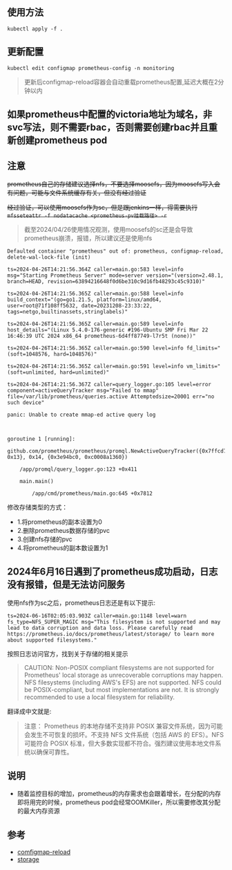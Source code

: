 ## 使用方法
```
kubectl apply -f .
```

## 更新配置
```
kubectl edit configmap prometheus-config -n monitoring
```
> 更新后configmap-reload容器会自动重载prometheus配置,延迟大概在2分钟以内

## 如果prometheus中配置的victoria地址为域名，非svc写法，则不需要rbac，否则需要创建rbac并且重新创建prometheus pod

## 注意
~~prometheus自己的存储建议选择nfs，不要选择moosefs，因为moosefs写入会有问题，可能与文件系统缓存有关，但没有经过验证~~

~~经过验证，可以使用moosefs作为sc，但是跟jenkins一样，得需要执行`mfsseteattr -f nodatacache <prometheus-pv挂载路径> -r`~~
> 截至2024/04/26使用情况观测，使用moosefs的sc还是会导致prometheus崩溃，报错，所以建议还是使用nfs
```
Defaulted container "prometheus" out of: prometheus, configmap-reload, delete-wal-lock-file (init)

ts=2024-04-26T14:21:56.364Z caller=main.go:583 level=info msg="Starting Prometheus Server" mode=server version="(version=2.48.1, branch=HEAD, revision=63894216648f0d6be310c9d16fb48293c45c9310)"

ts=2024-04-26T14:21:56.365Z caller=main.go:588 level=info build_context="(go=go1.21.5, platform=linux/amd64, user=root@71f108ff5632, date=20231208-23:33:22, tags=netgo,builtinassets,stringlabels)"

ts=2024-04-26T14:21:56.365Z caller=main.go:589 level=info host_details="(Linux 5.4.0-176-generic #196-Ubuntu SMP Fri Mar 22 16:46:39 UTC 2024 x86_64 prometheus-6d4ff87749-l7r5t (none))"

ts=2024-04-26T14:21:56.365Z caller=main.go:590 level=info fd_limits="(soft=1048576, hard=1048576)"

ts=2024-04-26T14:21:56.365Z caller=main.go:591 level=info vm_limits="(soft=unlimited, hard=unlimited)"

ts=2024-04-26T14:21:56.367Z caller=query_logger.go:105 level=error component=activeQueryTracker msg="Failed to mmap" file=/var/lib/prometheus/queries.active Attemptedsize=20001 err="no such device"

panic: Unable to create mmap-ed active query log



goroutine 1 [running]:

github.com/prometheus/prometheus/promql.NewActiveQueryTracker({0x7ffcd7a1c6c8, 0x13}, 0x14, {0x3e94bc0, 0xc0008a1360})

    /app/promql/query_logger.go:123 +0x411

    main.main()

        /app/cmd/prometheus/main.go:645 +0x7812
```
修改存储类型的方式：
  - 1.将prometheus的副本设置为0
  - 2.删除prometheus数据存储的pvc
  - 3.创建nfs存储的pvc
  - 4.将prometheus的副本数设置为1

## 2024年6月16日遇到了prometheus成功启动，日志没有报错，但是无法访问服务
使用nfs作为sc之后，prometheus日志还是有以下提示:
```
ts=2024-06-16T02:05:03.903Z caller=main.go:1148 level=warn fs_type=NFS_SUPER_MAGIC msg="This filesystem is not supported and may lead to data corruption and data loss. Please carefully read https://prometheus.io/docs/prometheus/latest/storage/ to learn more about supported filesystems."
```

按照日志访问官方，找到关于存储的相关提示

> CAUTION: Non-POSIX compliant filesystems are not supported for Prometheus' local storage as unrecoverable corruptions may happen. NFS filesystems (including AWS's EFS) are not supported. NFS could be POSIX-compliant, but most implementations are not. It is strongly recommended to use a local filesystem for reliability.

翻译成中文就是:
> 注意： Prometheus 的本地存储不支持非 POSIX 兼容文件系统，因为可能会发生不可恢复的损坏。不支持 NFS 文件系统（包括 AWS 的 EFS）。NFS 可能符合 POSIX 标准，但大多数实现都不符合。强烈建议使用本地文件系统以确保可靠性。

## 说明
- 随着监控目标的增加，prometheus的内存需求也会跟着增长，在分配的内存即将用完的时候，prometheus pod会经常OOMKiller，所以需要修改其分配的最大内存资源

## 参考
- [comfigmap-reload][1]
- [storage][2]

[1]: https://github.com/jimmidyson/configmap-reload
[2]: prometheus.io/docs/prometheus/latest/storage/
